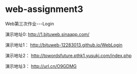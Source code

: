 web-assignment3
===============
Web第三次作业---Login

演示地址0:  http://1.bjtuweb.sinaapp.com/

演示地址1： http://bjtuweb-12283013.github.io/WebLogin

演示地址2： http://towordsfuture.pthk1.yusukj.com/index.php

演示地址3： http://url.cn/O9GDMG
